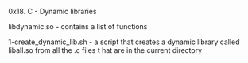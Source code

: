 0x18. C - Dynamic libraries

libdynamic.so - contains a list of functions

1-create_dynamic_lib.sh - a script that creates a dynamic library 
	called liball.so from all the .c files t
	hat are in the current directory


